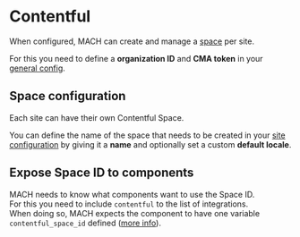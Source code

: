 # Contentful

When configured, MACH can create and manage a [space](https://www.contentful.com/help/spaces-and-organizations/) per site.

For this you need to define a **organization ID** and **CMA token** in your [general config](../syntax/general_config.md#contentful).

## Space configuration

Each site can have their own Contentful Space.

You can define the name of the space that needs to be created in your [site configuration](../syntax/sites.md#contentful) by giving it a **name** and optionally set a custom **default locale**.

## Expose Space ID to components

MACH needs to know what components want to use the Space ID.<br>
For this you need to include `contentful` to the list of integrations.<br>
When doing so, MACH expects the component to have one variable `contentful_space_id` defined ([more info](../components/structure.md#contentful)).